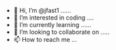 - 👋 Hi, I’m @jfast1 ......
- 👀 I’m interested in coding ....
- 🌱 I’m currently learning ......
- 💞️ I’m looking to collaborate on .....
- 📫 How to reach me ...

<!---
jfast1/jfast1 is a ✨ special ✨ repository because its `README.md` (this file) appears on your GitHub profile.
You can click the Preview link to take a look at your changes.
--->
